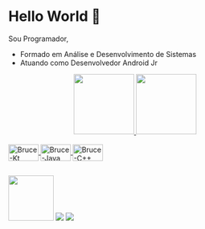 # Hello World 👋
Sou Programador,
- Formado em Análise e Desenvolvimento de Sistemas
- Atuando como Desenvolvedor Android Jr
<div align="center">
  <a href="https://github.com/brucetrindade">
  <img height="120em" src="https://github-readme-stats.vercel.app/api?username=brucetrindade&show_icons=true&theme=dark&include_all_commits=true&count_private=true"/>
  <img height="120em" src="https://github-readme-stats.vercel.app/api/top-langs/?username=brucetrindade&layout=compact&langs_count=7&theme=dark"/>
</div>
  
<div style="display: inline_block"><br>
  <img align="center" alt="Bruce-Kt" height="33" width="60" src="https://img.shields.io/badge/Kotlin-0095D5?&style=for-the-badge&logo=kotlin&logoColor=white">
  <img align="center" alt="Bruce-Java" height="33" width="60" src="https://img.shields.io/badge/Java-ED8B00?style=for-the-badge&logo=java&logoColor=white">
<!--   <img align="center" alt="Bruce-Js" height="35" width="65" src="https://img.shields.io/badge/JavaScript-323330?style=for-the-badge&logo=javascript&logoColor=F7DF1E"> -->
  <img align="center" alt="Bruce-C++" height="33" width="60" src="https://img.shields.io/badge/C%2B%2B-00599C?style=for-the-badge&logo=c%2B%2B&logoColor=white">
</div>
  
  ##
 
<div> 
  <a href = "mailto:brucetrindade2000@gmail.com"><img width="90" src="https://img.shields.io/badge/-Gmail-%23333?style=for-the-badge&logo=gmail&logoColor=white" target="_blank"></a>
  <a href="https://www.linkedin.com/in/brucetrindade" width="100" target="_blank"><img src="https://img.shields.io/badge/-LinkedIn-%230077B5?style=for-the-badge&logo=linkedin&logoColor=white" target="_blank"></a> 
   <a href="https://instagram.com/devbrucetrindade" target="_blank"><img src="https://img.shields.io/badge/-Instagram-%23E4405F?style=for-the-badge&logo=instagram&logoColor=white" target="_blank"></a>
</div>

<!--
**BruceTrindade/BruceTrindade** is a ✨ _special_ ✨ repository because its `README.md` (this file) appears on your GitHub profile.

Here are some ideas to get you started:

- 🔭 I’m currently working on ...
- 🌱 I’m currently learning ...
- 👯 I’m looking to collaborate on ...
- 🤔 I’m looking for help with ...
- 💬 Ask me about ...
- 📫 How to reach me: ...
- 😄 Pronouns: ...
- ⚡ Fun fact: ...
-->
